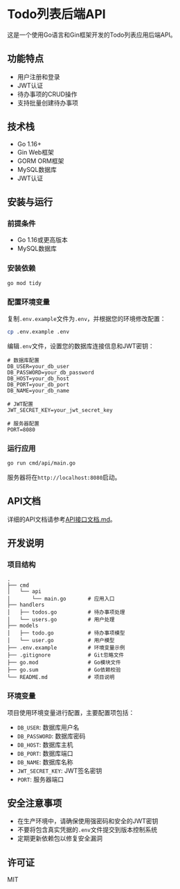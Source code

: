 # Todo列表后端API

这是一个使用Go语言和Gin框架开发的Todo列表应用后端API。

## 功能特点

- 用户注册和登录
- JWT认证
- 待办事项的CRUD操作
- 支持批量创建待办事项

## 技术栈

- Go 1.16+
- Gin Web框架
- GORM ORM框架
- MySQL数据库
- JWT认证

## 安装与运行

### 前提条件

- Go 1.16或更高版本
- MySQL数据库

### 安装依赖

```bash
go mod tidy
```

### 配置环境变量

复制`.env.example`文件为`.env`，并根据您的环境修改配置：

```bash
cp .env.example .env
```

编辑`.env`文件，设置您的数据库连接信息和JWT密钥：

```
# 数据库配置
DB_USER=your_db_user
DB_PASSWORD=your_db_password
DB_HOST=your_db_host
DB_PORT=your_db_port
DB_NAME=your_db_name

# JWT配置
JWT_SECRET_KEY=your_jwt_secret_key

# 服务器配置
PORT=8080
```

### 运行应用

```bash
go run cmd/api/main.go
```

服务器将在`http://localhost:8080`启动。

## API文档

详细的API文档请参考[API接口文档.md](API接口文档.md)。

## 开发说明

### 项目结构

```
.
├── cmd
│   └── api
│       └── main.go       # 应用入口
├── handlers
│   ├── todos.go          # 待办事项处理
│   └── users.go          # 用户处理
├── models
│   ├── todo.go           # 待办事项模型
│   └── user.go           # 用户模型
├── .env.example          # 环境变量示例
├── .gitignore            # Git忽略文件
├── go.mod                # Go模块文件
├── go.sum                # Go依赖校验
└── README.md             # 项目说明
```

### 环境变量

项目使用环境变量进行配置，主要配置项包括：

- `DB_USER`: 数据库用户名
- `DB_PASSWORD`: 数据库密码
- `DB_HOST`: 数据库主机
- `DB_PORT`: 数据库端口
- `DB_NAME`: 数据库名称
- `JWT_SECRET_KEY`: JWT签名密钥
- `PORT`: 服务器端口

## 安全注意事项

- 在生产环境中，请确保使用强密码和安全的JWT密钥
- 不要将包含真实凭据的`.env`文件提交到版本控制系统
- 定期更新依赖包以修复安全漏洞

## 许可证

MIT 